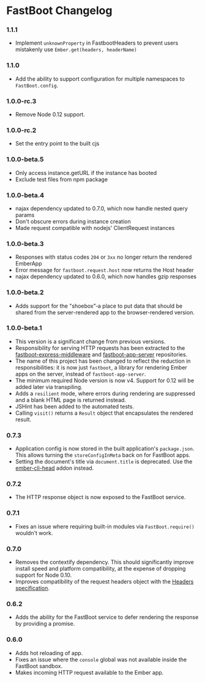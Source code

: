# FastBoot Changelog

### 1.1.1

* Implement `unknownProperty` in FastbootHeaders to prevent users mistakenly use `Ember.get(headers, headerName)`

### 1.1.0

* Add the ability to support configuration for multiple namespaces to `FastBoot.config`.

### 1.0.0-rc.3

* Remove Node 0.12 support.

### 1.0.0-rc.2

* Set the entry point to the built cjs

### 1.0.0-beta.5

* Only access instance.getURL if the instance has booted
* Exclude test files from npm package

### 1.0.0-beta.4

* najax dependency updated to 0.7.0, which now handle nested query
  params
* Don't obscure errors during instance creation
* Made request compatible with nodejs' ClientRequest instances

### 1.0.0-beta.3

* Responses with status codes `204` or `3xx` no longer return the
  rendered EmberApp
* Error message for `fastboot.request.host` now returns the Host header
* najax dependency updated to 0.6.0, which now handles gzip responses

### 1.0.0-beta.2

* Adds support for the "shoebox"‑a place to put data that should be
  shared from the server-rendered app to the browser-rendered version.

### 1.0.0-beta.1

* This version is a significant change from previous versions.
* Responsibility for serving HTTP requests has been extracted to the
  [fastboot-express-middleware](https://github.com/ember-fastboot/fastboot-express-middleware)
  and
  [fastboot-app-server](https://github.com/ember-fastboot/fastboot-app-server)
  repositories.
* The name of this project has been changed to reflect the reduction in
  responsibilities: it is now just `fastboot`, a library for rendering
  Ember apps on the server, instead of `fastboot-app-server`.
* The minimum required Node version is now v4. Support for 0.12 will be
  added later via transpiling.
* Adds a `resilient` mode, where errors during rendering are suppressed
  and a blank HTML page is returned instead.
* JSHint has been added to the automated tests.
* Calling `visit()` returns a `Result` object that encapsulates the
  rendered result.

### 0.7.3

* Application config is now stored in the built application's
  `package.json`. This allows turning the `storeConfigInMeta` back on
  for FastBoot apps.
* Setting the document's title via `document.title` is deprecated. Use the
  [ember-cli-head](https://github.com/ronco/ember-cli-head) addon
  instead.

### 0.7.2

* The HTTP response object is now exposed to the FastBoot service.

### 0.7.1

* Fixes an issue where requiring built-in modules via
  `FastBoot.require()` wouldn't work.

### 0.7.0

* Removes the contextify dependency. This should significantly improve
  install speed and platform compatibility, at the expense of dropping
  support for Node 0.10.
* Improves compatibility of the request headers object with the [Headers
  specification](https://developer.mozilla.org/en-US/docs/Web/API/Headers).

### 0.6.2

* Adds the ability for the FastBoot service to defer rendering the
  response by providing a promise.

### 0.6.0

* Adds hot reloading of app.
* Fixes an issue where the `console` global was not available inside the
  FastBoot sandbox.
* Makes incoming HTTP request available to the Ember app.
